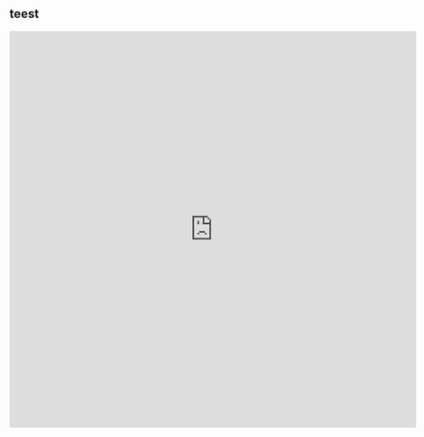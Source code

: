## teest

<iframe src="http://docs.google.com/gview?url=http://bwuah.github.io/Stochastik_Rev.pdf&embedded=true" style="width:718px; height:700px;" frameborder="0"></iframe>
